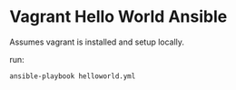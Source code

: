 # Vagrant Hello World Ansible
Assumes vagrant is installed and setup locally.

run:
```
ansible-playbook helloworld.yml
```

